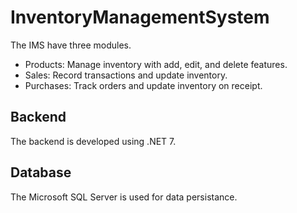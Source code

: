 # InventoryManagementSystem
The IMS have three modules.
- Products: Manage inventory with add, edit, and delete features.
- Sales: Record transactions and update inventory.
- Purchases: Track orders and update inventory on receipt.

## Backend
The backend is developed using .NET 7.

## Database
The Microsoft SQL Server is used for data persistance.
